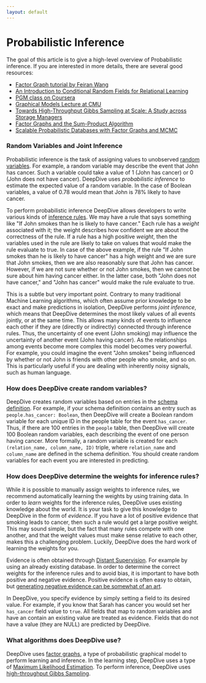 ```yaml
---
layout: default
---
```


# Probabilistic Inference

The goal of this article is to give a high-level overview of Probabilistic inference. If you are interested in more details, there are several good resources:

- [Factor Graph tutorial by Feiran Wang](/assets/factor_graph.pdf)
- [An Introduction to Conditional Random Fields for Relational Learning](http://people.cs.umass.edu/~mccallum/papers/crf-tutorial.pdf)
- [PGM class on Coursera](https://www.coursera.org/course/pgm)
- [Graphical Models Lecture at CMU](http://alex.smola.org/teaching/cmu2013-10-701x/pgm.html)
- [Towards High-Throughput Gibbs Sampling at Scale: A Study across Storage Managers](http://cs.stanford.edu/people/chrismre/papers/elementary_sigmod.pdf)
- [Factor Graphs and the Sum-Product Algorithm](http://www.comm.utoronto.ca/~frank/papers/KFL01.pdf)
- [Scalable Probabilistic Databases with Factor Graphs and MCMC](http://arxiv.org/pdf/1005.1934v1.pdf)

### Random Variables and Joint Inference

Probabilistic inference is the task of assigning values to unobserved [random variables](http://en.wikipedia.org/wiki/Random_variable). For example, a random variable may describe the event that John has cancer. Such a variable could take a value of 1 (John has cancer) or 0 (John does not have cancer). DeepDive uses *probabilistic inference* to estimate the expected value of a random variable. In the case of Boolean variables, a value of 0.78 would mean that John is 78% likely to have cancer.

To perform probabilistic inference DeepDive allows developers to write various kinds of [inference rules](doc/inference.html). We may have a rule that says something like "If John smokes than he is likely to have cancer." Each rule has a *weight* associated with it; the weight describes how confident we are about the correctness of the rule. If a rule has a high positive *weight*, then the variables used in the rule are likely to take on values that would make the rule evaluate to true. In case of the above example, if the rule "If John smokes than he is likely to have cancer" has a high weight and we are sure that John smokes, then we are also reasonably sure that John has cancer. However, if we are not sure whether or not John smokes, then we cannot be sure about him having cancer either. In the latter case, both "John does not have cancer," and "John has cancer" would make the rule evaluate to true.

This is a subtle but very important point. Contrary to many traditional Machine Learning algorithms, which often assume prior knowledge to be exact and make predictions in isolation, DeepDive performs *joint inference*, which means that DeepDive determines the most likely values of all events jointly, or at the same time. This allows many kinds of events to influence each other if they are (directly or indirectly) connected through inference rules. Thus, the uncertainty of one event (John smoking) may influence the uncertainty of another event (John having cancer). As the relationships among events become more complex this model becomes very powerful. For example, you could imagine the event "John smokes" being influenced by whether or not John is friends with other people who smoke, and so on. This is particularly useful if you are dealing with inherently noisy signals, such as human language.

### How does DeepDive create random variables?

DeepDive creates random variables based on entries in the [schema definition](doc/schema.html). For example, if your schema definition contains an entry such as `people.has_cancer: Boolean`, then DeepDive will create a Boolean random variable for each unique ID in the people table for the event `has_cancer`. Thus, if there are 100 entries in the `people` table, then DeepDive will create 100 Boolean random variables, each describing the event of one person having cancer. More formally, a random variable is created for each `(relation_name, column_name, ID)` triple, where `relation_name` and `column_name` are defined in the schema definition. You should create random variables for each event you are interested in predicting.

### How does DeepDive determine the weights for inference rules?

While it is possible to manually assign weights to inference rules, we recommend automatically learning the weights by using training data. In order to *learn* weights for the inference rules, DeepDive uses existing knowledge about the world. It is your task to give this knowledge to DeepDive in the form of *evidence*. If you have a lot of positive evidence that smoking leads to cancer, then such a rule would get a large positive weight. This may sound simple, but the fact that many rules compete with one another, and that the weight values must make sense relative to each other, makes this a challenging problem. Luckily, DeepDive does the hard work of learning the weights for you.

Evidence is often obtained through [Distant Supervision](/doc/general/distant_supervision.html). For example by using an already existing database. In order to determine the correct weights for the inference rules and to avoid bias, it is important to have both positive and negative evidence. Positive evidence is often easy to obtain, but [generating negative evidence can be somewhat of an art](/doc/general/generating_negative_examples.html).

In DeepDive, you specify evidence by simply setting a field to its desired value. For example, if you know that Sarah has cancer you would set her `has_cancer` field value to `true`. All fields that map to random variables and have an contain an existing value are treated as evidence. Fields that do not have a value (they are NULL) are predicted by DeepDive.

### What algorithms does DeepDive use?

DeepDive uses [factor graphs](http://en.wikipedia.org/wiki/Factor_graph), a type of probabilistic graphical model to perform learning and inference. In the learning step, DeepDive uses a type of [Maximum Likelihood Estimation](http://en.wikipedia.org/wiki/Maximum_likelihood_estimation). To perform inference, DeepDive uses [high-throughput Gibbs Sampling](http://cs.stanford.edu/people/chrismre/papers/elementary_sigmod.pdf).



